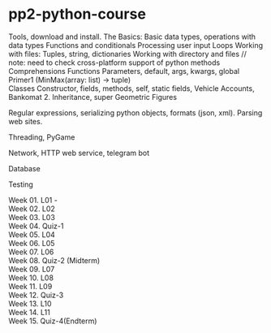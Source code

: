 # pp2-python-course

Tools, download and install. The Basics:
Basic data types, operations with data types
Functions and conditionals
Processing user input
Loops
Working with files:
Tuples, string, dictionaries
Working with directory and files   // note: need to check cross-platform support of python methods 
Comprehensions
Functions
Parameters, default, args, kwargs, global
		Primer1
(MinMax(array: list) -> tuple)  
	Classes
Constructor, fields, methods, self, static fields,
Vehicle
Accounts, Bankomat
	      2.   Inheritance, super
	Geometric Figures
	

Regular expressions, serializing python objects, formats (json, xml). Parsing web sites.


Threading, PyGame


Network, HTTP web service, telegram bot	


Database


Testing



Week 01. L01 -  \
Week 02. L02	\
Week 03. L03	\
Week 04. Quiz-1	\
Week 05. L04	\
Week 06. L05	\
Week 07. L06	\
Week 08. Quiz-2 (Midterm) \
Week 09. L07	\
Week 10. L08	\
Week 11. L09	\
Week 12. Quiz-3 \
Week 13. L10	\
Week 14. L11	\
Week 15. Quiz-4(Endterm)